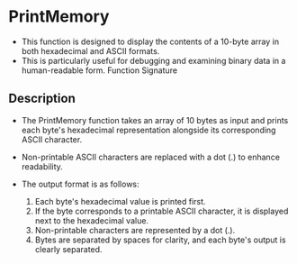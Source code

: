 # PrintMemory

* This function is designed to display the contents of a 10-byte array in both hexadecimal and ASCII formats. 
* This is particularly useful for debugging and examining binary data in a human-readable form.
Function Signature

## Description

* The PrintMemory function takes an array of 10 bytes as input and prints each byte's hexadecimal representation alongside its corresponding ASCII character. 
* Non-printable ASCII characters are replaced with a dot (.) to enhance readability.

* The output format is as follows:

   1. Each byte's hexadecimal value is printed first.
    2. If the byte corresponds to a printable ASCII character, it is displayed next to the hexadecimal value.
   3. Non-printable characters are represented by a dot (.).
    4. Bytes are separated by spaces for clarity, and each byte's output is clearly separated.